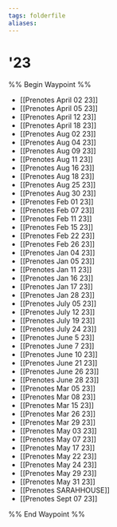 ```yaml
---
tags: folderfile
aliases:
---
```


# '23
%% Begin Waypoint %%
- [[Prenotes April 02 23]]
- [[Prenotes April 05 23]]
- [[Prenotes April 12 23]]
- [[Prenotes April 18 23]]
- [[Prenotes Aug 02 23]]
- [[Prenotes Aug 04 23]]
- [[Prenotes Aug 09 23]]
- [[Prenotes Aug 11 23]]
- [[Prenotes Aug 16 23]]
- [[Prenotes Aug 18 23]]
- [[Prenotes Aug 25 23]]
- [[Prenotes Aug 30 23]]
- [[Prenotes Feb 01 23]]
- [[Prenotes Feb 07 23]]
- [[Prenotes Feb 11 23]]
- [[Prenotes Feb 15 23]]
- [[Prenotes Feb 22 23]]
- [[Prenotes Feb 26 23]]
- [[Prenotes Jan 04 23]]
- [[Prenotes Jan 05 23]]
- [[Prenotes Jan 11 23]]
- [[Prenotes Jan 16 23]]
- [[Prenotes Jan 17 23]]
- [[Prenotes Jan 28 23]]
- [[Prenotes July 05 23]]
- [[Prenotes July 12 23]]
- [[Prenotes July 19 23]]
- [[Prenotes July 24 23]]
- [[Prenotes June 5 23]]
- [[Prenotes June 7 23]]
- [[Prenotes June 10 23]]
- [[Prenotes June 21 23]]
- [[Prenotes June 26 23]]
- [[Prenotes June 28 23]]
- [[Prenotes Mar 05 23]]
- [[Prenotes Mar 08 23]]
- [[Prenotes Mar 15 23]]
- [[Prenotes Mar 26 23]]
- [[Prenotes Mar 29 23]]
- [[Prenotes May 03 23]]
- [[Prenotes May 07 23]]
- [[Prenotes May 17 23]]
- [[Prenotes May 22 23]]
- [[Prenotes May 24 23]]
- [[Prenotes May 29 23]]
- [[Prenotes May 31 23]]
- [[Prenotes SARAHHOUSE]]
- [[Prenotes Sept 07 23]]

%% End Waypoint %%
